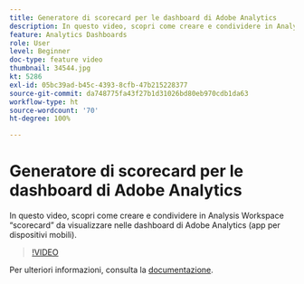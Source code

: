 ```yaml
---
title: Generatore di scorecard per le dashboard di Adobe Analytics
description: In questo video, scopri come creare e condividere in Analysis Workspace “scorecard” da visualizzare nelle dashboard di Adobe Analytics (app per dispositivi mobili).
feature: Analytics Dashboards
role: User
level: Beginner
doc-type: feature video
thumbnail: 34544.jpg
kt: 5286
exl-id: 05bc39ad-b45c-4393-8cfb-47b215228377
source-git-commit: da748775fa43f27b1d31026bd80eb970cdb1da63
workflow-type: ht
source-wordcount: '70'
ht-degree: 100%

---
```


# Generatore di scorecard per le dashboard di Adobe Analytics

In questo video, scopri come creare e condividere in Analysis Workspace “scorecard” da visualizzare nelle dashboard di Adobe Analytics (app per dispositivi mobili).

>[!VIDEO](https://video.tv.adobe.com/v/34544/?quality=12)

Per ulteriori informazioni, consulta la [documentazione](https://experienceleague.adobe.com/docs/analytics/analyze/mobapp/home.html?lang=it).
